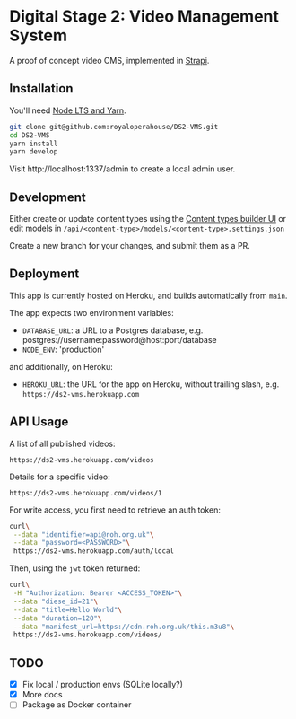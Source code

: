 # Digital Stage 2: Video Management System

A proof of concept video CMS, implemented in [Strapi](https://strapi.io).

## Installation

You'll need [Node LTS and Yarn](https://strapi.io/documentation/developer-docs/latest/setup-deployment-guides/installation/cli.html#step-1-make-sure-requirements-are-met).

```bash
git clone git@github.com:royaloperahouse/DS2-VMS.git
cd DS2-VMS
yarn install
yarn develop
```

Visit http://localhost:1337/admin to create a local admin user.

## Development

Either create or update content types using the [Content types builder UI](http://localhost:1337/admin/plugins/content-type-builder/content-types/application::content-permissions.content-permissions) or edit models in `/api/<content-type>/models/<content-type>.settings.json`

Create a new branch for your changes, and submit them as a PR.

## Deployment

This app is currently hosted on Heroku, and builds automatically from `main`.

The app expects two environment variables:

 - `DATABASE_URL`: a URL to a Postgres database, e.g. postgres://username:password@host:port/database
 - `NODE_ENV`: 'production'

and additionally, on Heroku:

 - `HEROKU_URL`: the URL for the app on Heroku, without trailing slash, e.g. `https://ds2-vms.herokuapp.com`

## API Usage

A list of all published videos:

`https://ds2-vms.herokuapp.com/videos`

Details for a specific video:

`https://ds2-vms.herokuapp.com/videos/1`

For write access, you first need to retrieve an auth token:

```bash
curl\
 --data "identifier=api@roh.org.uk"\
 --data "password=<PASSWORD>"\
 https://ds2-vms.herokuapp.com/auth/local
```

Then, using the `jwt` token returned:

```bash
curl\
 -H "Authorization: Bearer <ACCESS_TOKEN>"\
 --data "diese_id=21"\
 --data "title=Hello World"\
 --data "duration=120"\
 --data "manifest_url=https://cdn.roh.org.uk/this.m3u8"\
 https://ds2-vms.herokuapp.com/videos/
 ```

 ## TODO

  - [x] Fix local / production envs (SQLite locally?)
  - [x] More docs
  - [ ] Package as Docker container